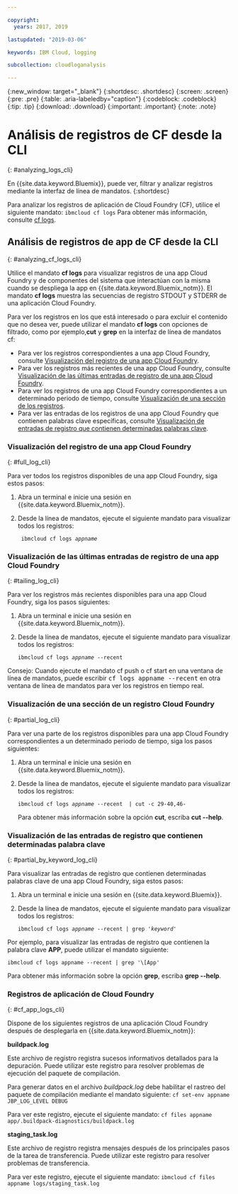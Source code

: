 ```yaml
---

copyright:
  years: 2017, 2019

lastupdated: "2019-03-06"

keywords: IBM Cloud, logging

subcollection: cloudloganalysis

---
```


{:new_window: target="_blank"}
{:shortdesc: .shortdesc}
{:screen: .screen}
{:pre: .pre}
{:table: .aria-labeledby="caption"}
{:codeblock: .codeblock}
{:tip: .tip}
{:download: .download}
{:important: .important}
{:note: .note}


# Análisis de registros de CF desde la CLI
{: #analyzing_logs_cli}

En {{site.data.keyword.Bluemix}}, puede ver, filtrar y analizar registros mediante la interfaz de línea de mandatos. 
{:shortdesc}

Para analizar los registros de aplicación de Cloud Foundry (CF), utilice el siguiente mandato: `ibmcloud cf logs` Para obtener más información, consulte [cf logs](/docs/cli/reference/ibmcloud/cf_index.html#cf_logs).


## Análisis de registros de app de CF desde la CLI
{: #analyzing_cf_logs_cli}

Utilice el mandato **cf logs** para visualizar registros de una app Cloud Foundry y de componentes del sistema que interactúan con la misma cuando se despliega la app en {{site.data.keyword.Bluemix_notm}}. El mandato **cf logs** muestra las secuencias de registro STDOUT y STDERR de una aplicación Cloud Foundry.

Para ver los registros en los que está interesado o para excluir el contenido que no desea ver, puede utilizar el mandato **cf logs** con opciones de filtrado, como por ejemplo,**cut** y **grep** en la interfaz de línea de mandatos cf:

* Para ver los registros correspondientes a una app Cloud Foundry, consulte [Visualización del registro de una app Cloud Foundry](/docs/services/CloudLogAnalysis/cfapps/logging_view_cli.html#full_log_cli).
* Para ver los registros más recientes de una app Cloud Foundry, consulte [Visualización de las últimas entradas de registro de una app Cloud Foundry](/docs/services/CloudLogAnalysis/cfapps/logging_view_cli.html#tailing_log_cli).
* Para ver los registros de una app Cloud Foundry correspondientes a un determinado periodo de tiempo, consulte [Visualización de una sección de los registros](/docs/services/CloudLogAnalysis/cfapps/logging_view_cli.html#partial_log_cli).
* Para ver las entradas de los registros de una app Cloud Foundry que contienen palabras clave específicas, consulte [Visualización de entradas de registro que contienen determinadas palabras clave](logging_view_cli.html#partial_by_keyword_log_cli).


### Visualización del registro de una app Cloud Foundry
{: #full_log_cli}

Para ver todos los registros disponibles de una app Cloud Foundry, siga estos pasos:

1. Abra un terminal e inicie una sesión en {{site.data.keyword.Bluemix_notm}}.

2. Desde la línea de mandatos, ejecute el siguiente mandato para visualizar todos los registros:

   <pre class="pre screen"><code> ibmcloud cf logs <var class="keyword varname">appname</var></code></pre>
   
   
### Visualización de las últimas entradas de registro de una app Cloud Foundry
{: #tailing_log_cli}

Para ver los registros más recientes disponibles para una app Cloud Foundry, siga los pasos siguientes:

1. Abra un terminal e inicie una sesión en {{site.data.keyword.Bluemix_notm}}.

2. Desde la línea de mandatos, ejecute el siguiente mandato para visualizar todos los registros:

     <pre class="pre screen"><code>ibmcloud cf logs <var class="keyword varname">appname</var> --recent</code></pre>

<div class="note tip"><span class="tiptitle">Consejo:</span> Cuando ejecute el mandato <span class="keyword cmdname">cf push</span> o <span class="keyword cmdname">cf
start</span> en una ventana de línea de mandatos, puede escribir <samp class="ph codeph">cf
logs appname --recent</samp> en otra ventana de línea de mandatos para ver los
registros en tiempo real. </div>


### Visualización de una sección de un registro Cloud Foundry
{: #partial_log_cli}

Para ver una parte de los registros disponibles para una app Cloud Foundry correspondientes a un determinado periodo de tiempo, siga los pasos siguientes:

1. Abra un terminal e inicie una sesión en {{site.data.keyword.Bluemix_notm}}.

2. Desde la línea de mandatos, ejecute el siguiente mandato para visualizar todos los registros:

    <pre class="pre screen"><code>ibmcloud cf logs <var class="keyword varname">appname</var> --recent  | cut -c 29-40,46-</code></pre>
    
    Para obtener más información sobre la opción **cut**, escriba **cut --help**.


### Visualización de las entradas de registro que contienen determinadas palabra clave
{: #partial_by_keyword_log_cli}

Para visualizar las entradas de registro que contienen determinadas palabras clave de una app Cloud Foundry, siga estos pasos:

1. Abra un terminal e inicie una sesión en {{site.data.keyword.Bluemix}}.

2. Desde la línea de mandatos, ejecute el siguiente mandato para visualizar todos los registros:

    <pre class="pre screen"><code>ibmcloud cf logs <var class="keyword varname">appname</var> --recent | grep '<var class="keyword varname">keyword</var>'</code></pre>
    

Por ejemplo, para visualizar las entradas de registro que contienen la palabra clave **APP**, puede utilizar el mandato siguiente:

<pre class="pre screen"><code>ibmcloud cf logs appname --recent | grep '\[App'</code></pre>

Para obtener más información sobre la opción **grep**, escriba **grep --help**.


### Registros de aplicación de Cloud Foundry
{: #cf_app_logs_cli}

Dispone de los siguientes registros de una aplicación Cloud Foundry después de desplegarla en {{site.data.keyword.Bluemix_notm}}:

**buildpack.log**

Este archivo de registro registra sucesos informativos detallados para la depuración. Puede utilizar este registro para resolver problemas de ejecución del paquete de compilación.

Para generar datos en el archivo *buildpack.log* debe habilitar el rastreo del paquete de compilación mediante el mandato siguiente: `cf set-env appname JBP_LOG_LEVEL DEBUG`
   
Para ver este registro, ejecute el siguiente mandato: `cf files appname app/.buildpack-diagnostics/buildpack.log`


**staging_task.log**

Este archivo de registro registra mensajes después de los principales pasos de la tarea de transferencia. Puede utilizar este registro para resolver problemas de transferencia.

Para ver este registro, ejecute el siguiente mandato: `ibmcloud cf files appname logs/staging_task.log`




